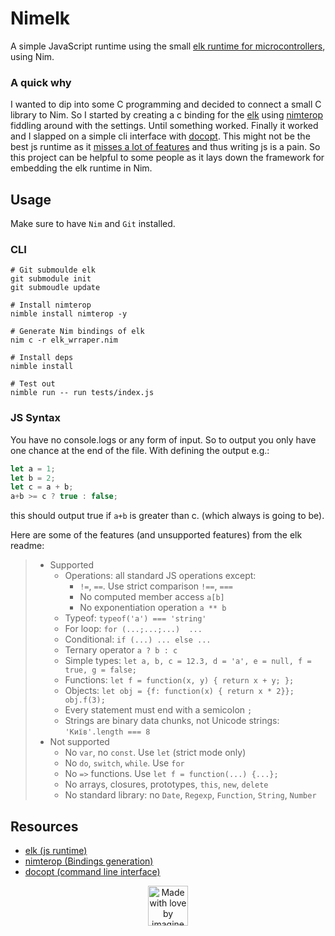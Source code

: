 # Nimelk
A simple JavaScript runtime using the small [elk runtime for microcontrollers](https://github.com/cesanta/elk), using Nim.

### A quick why
I wanted to dip into some C programming and decided to connect a small C library to Nim. So I started by creating a c binding for the [elk](https://github.com/cesanta/elk) using [nimterop](https://github.com/nimterop/nimterop) fiddling around with the settings. Until something worked. Finally it worked and I slapped on a simple cli interface with [docopt](https://github.com/docopt/docopt.nim). This might not be the best js runtime as it [misses a lot of features](https://github.com/cesanta/elk?tab=readme-ov-file#not-supported-features) and thus writing js is a pain. So this project can be helpful to some people as it lays down the framework for embedding the elk runtime in Nim.

## Usage
Make sure to have `Nim` and `Git` installed.

### CLI
```shell
# Git submoulde elk
git submodule init
git submoudle update

# Install nimterop
nimble install nimterop -y

# Generate Nim bindings of elk
nim c -r elk_wrraper.nim

# Install deps
nimble install

# Test out
nimble run -- run tests/index.js
```

### JS Syntax
You have no console.logs or any form of input. So to output you only have one chance at the end of the file. With defining the output e.g.:
```js
let a = 1;
let b = 2;
let c = a + b;
a+b >= c ? true : false;
```
this should output true if `a+b` is greater than c. (which always is going to be).

Here are some of the features (and unsupported features) from the elk readme:
> - Supported
>   - Operations: all standard JS operations except:
>      - `!=`, `==`. Use strict comparison `!==`, `===`
>      - No computed member access `a[b]`
>      - No exponentiation operation `a ** b`
>   - Typeof: `typeof('a') === 'string'`
>   - For loop: `for (...;...;...)  ...`
>   - Conditional: `if (...) ... else ...`
>   - Ternary operator `a ? b : c`
>   - Simple types: `let a, b, c = 12.3, d = 'a', e = null, f = true, g = false;`
>   - Functions: `let f = function(x, y) { return x + y; };`
>   - Objects: `let obj = {f: function(x) { return x * 2}}; obj.f(3);`
>   - Every statement must end with a semicolon `;`
>   - Strings are binary data chunks, not Unicode strings: `'Київ'.length === 8`
> - Not supported
>   - No `var`, no `const`. Use `let` (strict mode only)
>   - No `do`, `switch`, `while`. Use `for`
>   - No `=>` functions. Use `let f = function(...) {...};`
>   - No arrays, closures, prototypes, `this`, `new`, `delete`
>   - No standard library: no `Date`, `Regexp`, `Function`, `String`, `Number`

## Resources
- [elk (js runtime)](https://github.com/cesanta/elk)
- [nimterop (Bindings generation)](https://github.com/nimterop/nimterop)
- [docopt (command line interface)](https://github.com/docopt/docopt.nim)

<p align="center">
  <a href="https://imagineee.web.app/">
    <img src="https://imagineeeinc.github.io/made-with-love-by-imagineee/made-with-love-orange.svg" alt="Made with love by imagineee" height="64px">
  </a>
</p>